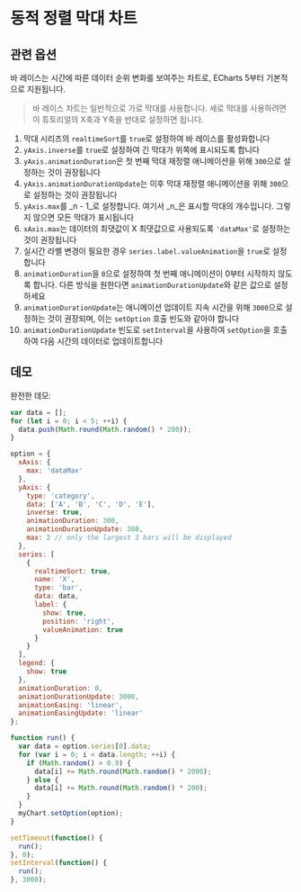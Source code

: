 # 동적 정렬 막대 차트

## 관련 옵션

바 레이스는 시간에 따른 데이터 순위 변화를 보여주는 차트로, ECharts 5부터 기본적으로 지원됩니다.

> 바 레이스 차트는 일반적으로 가로 막대를 사용합니다. 세로 막대를 사용하려면 이 튜토리얼의 X축과 Y축을 반대로 설정하면 됩니다.

1. 막대 시리즈의 `realtimeSort`를 `true`로 설정하여 바 레이스를 활성화합니다
2. `yAxis.inverse`를 `true`로 설정하여 긴 막대가 위쪽에 표시되도록 합니다
3. `yAxis.animationDuration`은 첫 번째 막대 재정렬 애니메이션을 위해 `300`으로 설정하는 것이 권장됩니다
4. `yAxis.animationDurationUpdate`는 이후 막대 재정렬 애니메이션을 위해 `300`으로 설정하는 것이 권장됩니다
5. `yAxis.max`를 _n - 1_로 설정합니다. 여기서 _n_은 표시할 막대의 개수입니다. 그렇지 않으면 모든 막대가 표시됩니다
6. `xAxis.max`는 데이터의 최댓값이 X 최댓값으로 사용되도록 `'dataMax'`로 설정하는 것이 권장됩니다
7. 실시간 라벨 변경이 필요한 경우 `series.label.valueAnimation`을 `true`로 설정합니다
8. `animationDuration`을 `0`으로 설정하여 첫 번째 애니메이션이 0부터 시작하지 않도록 합니다. 다른 방식을 원한다면 `animationDurationUpdate`와 같은 값으로 설정하세요
9. `animationDurationUpdate`는 애니메이션 업데이트 지속 시간을 위해 `3000`으로 설정하는 것이 권장되며, 이는 `setOption` 호출 빈도와 같아야 합니다
10. `animationDurationUpdate` 빈도로 `setInterval`을 사용하여 `setOption`을 호출하여 다음 시간의 데이터로 업데이트합니다

## 데모

완전한 데모:

```js live
var data = [];
for (let i = 0; i < 5; ++i) {
  data.push(Math.round(Math.random() * 200));
}

option = {
  xAxis: {
    max: 'dataMax'
  },
  yAxis: {
    type: 'category',
    data: ['A', 'B', 'C', 'D', 'E'],
    inverse: true,
    animationDuration: 300,
    animationDurationUpdate: 300,
    max: 2 // only the largest 3 bars will be displayed
  },
  series: [
    {
      realtimeSort: true,
      name: 'X',
      type: 'bar',
      data: data,
      label: {
        show: true,
        position: 'right',
        valueAnimation: true
      }
    }
  ],
  legend: {
    show: true
  },
  animationDuration: 0,
  animationDurationUpdate: 3000,
  animationEasing: 'linear',
  animationEasingUpdate: 'linear'
};

function run() {
  var data = option.series[0].data;
  for (var i = 0; i < data.length; ++i) {
    if (Math.random() > 0.9) {
      data[i] += Math.round(Math.random() * 2000);
    } else {
      data[i] += Math.round(Math.random() * 200);
    }
  }
  myChart.setOption(option);
}

setTimeout(function() {
  run();
}, 0);
setInterval(function() {
  run();
}, 3000);
```
